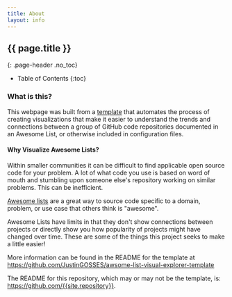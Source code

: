 ```yaml
---
title: About 
layout: info
---
```


## {{ page.title }}
{: .page-header .no_toc}

* Table of Contents
{:toc}

### What is this?
This webpage was built from a <a href="https://github.com/JustinGOSSES/awsome-list-visual-explorer-template">template</a> that automates the process of creating visualizations that make it easier to understand the trends and connections between a group of GitHub code repositories documented in an Awesome List, or otherwise included in configuration files.

#### Why Visualize Awesome Lists?

Within smaller communities it can be difficult to find applicable open source code for your problem. A lot of what code you use is based on word of mouth and stumbling upon someone else's repository working on similar problems. This can be inefficient. 

<a href="https://github.com/sindresorhus/awesome">Awesome lists</a> are a great way to source code specific to a domain, problem, or use case that others think is "awesome". 

Awesome Lists have limits in that they don't show connections between projects or directly show you how popularity of projects might have changed over time. These are some of the things this project seeks to make a little easier!

More information can be found in the README for the template at <a href="https://github.com/JustinGOSSES/awsome-list-visual-explorer-template">https://github.com/JustinGOSSES/awsome-list-visual-explorer-template</a>

The README for this repository, which may or may not be the template, is: <a href="https://github.com/{{site.repository}}">https://github.com/{{site.repository}}</a>.

